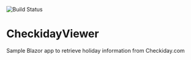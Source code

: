 ![Build Status](https://github.com/destacey/CheckidayViewer/actions/workflows/build.yml/badge.svg?branch=main)

# CheckidayViewer
Sample Blazor app to retrieve holiday information from Checkiday.com
